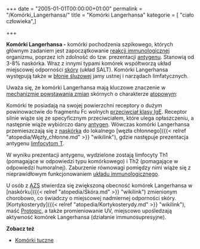 +++
date = "2005-01-01T00:00:00+01:00"
permalink = "/Komórki_Langerhansa/"
title = "Komórki Langerhansa"
kategorie = [ "ciało człowieka",]

+++

**Komórki Langerhansa -** komórki pochodzenia szpikowego, których głównym zadaniem jest zapoczątkowanie [reakcji immunologicznej](/atopedia/Reakcja_alergiczna "wikilink") organizmu, poprzez ich zdolność do tzw. prezentacji [antygenu](/atopedia/Antygen "wikilink"). Stanowią od 3-8% naskórka. Wraz z innymi typami komórek współtworzą układ miejscowej odporności [skóry](/atopedia/Skóra "wikilink") (układ SALT). Komórki Langerhansa występują także w [błonie śluzowej](/atopedia/Błona_śluzowa "wikilink") jamy ustnej i narządach limfatycznych.

Uważa się, że komórki Langerhansa mają kluczowe znaczenie w [mechanizmie powstawania zmian](/atopedia/Mechanizm_powstawania_zmian "wikilink") skórnych o charakterze [atopowym](/atopedia/Atopia "wikilink"):

Komórki te posiadają na swojej powierzchni receptory o dużym powinowactwie do fragmentu Fc wolnych [przeciwciał klasy IgE](/atopedia/IgE "wikilink"). Receptor silnie wiąże się ze specyficznym przeciwciałem, które ulega opłaszczeniu, a następnie wiąże wybiórczo dany [antygen](/atopedia/Antygen "wikilink"). Wówczas komórki Langerhansa przemieszczają się z [naskórka](/atopedia/Skóra "wikilink") do lokalnego [węzła chłonnego]({{< relref "atopedia/Węzły_chłonne.md" >}} "wikilink"), gdzie następuje prezentacja antygenu [limfocytom T](/atopedia/Limfocyty_T "wikilink").

W wyniku prezentacji antygenu, wydzielone zostają limfocyty Th1 (pomagające w odpowiedzi typu komórkowego) i Th2 (pomagające w odpowiedzi humoralnej). Zaburzenie równowagi pomiędzy nimi wiąże się z nieprawidłowym funkcjonowaniem [układu immunologicznego](/atopedia/Układ_immunologiczny "wikilink").

U osób z [AZS](/atopedia/Atopowe_zapalenie_skóry "wikilink") stwierdza się zwiększoną obecność komórek Langerhansa w [naskórku]({{< relref "atopedia/Skóra.md" >}} "wikilink") zmienionym chorobowo, co świadczy o miejscowej nadmiernej odporności skóry. [Kortykosterydy]({{< relref "atopedia/Kortykosterydy.md" >}} "wikilink"), maść [Protopic](/atopedia/Protopic "wikilink"), a także promieniowanie UV, miejscowo upośledzają aktywność komórek Langerhansa (działanie immunosupresyjne).

**Zobacz też**

-   [Komórki tuczne](/atopedia/Komórki_tuczne "wikilink")
